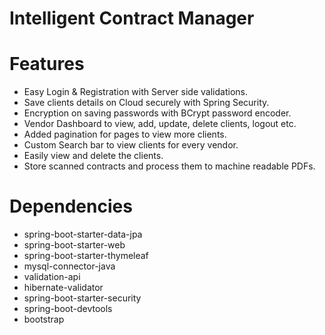 # Intelligent Contract Manager 

# Features
  - Easy Login & Registration with Server side validations.
  - Save clients details on Cloud securely with Spring Security.
  - Encryption on saving passwords with BCrypt password encoder.
  - Vendor Dashboard to view, add, update, delete clients, logout etc.
  - Added pagination for pages to view more clients. 
  - Custom Search bar to view clients for every vendor.
  - Easily view and delete the clients.
  - Store scanned contracts and process them to machine readable PDFs.
  
 # Dependencies
  - spring-boot-starter-data-jpa
  - spring-boot-starter-web
  - spring-boot-starter-thymeleaf
  - mysql-connector-java
  - validation-api
  - hibernate-validator
  - spring-boot-starter-security
  - spring-boot-devtools
  - bootstrap
  
  
  
